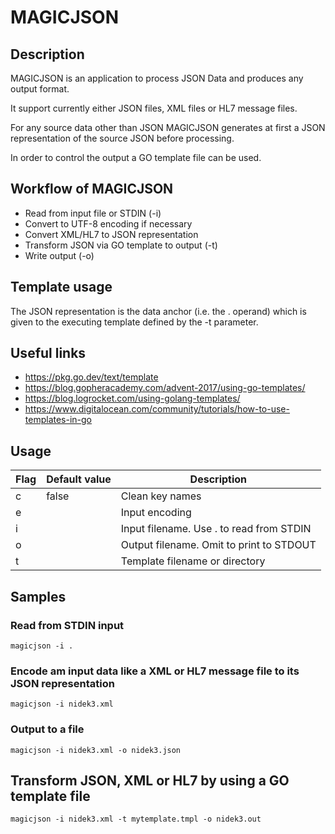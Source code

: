 # MAGICJSON

## Description

MAGICJSON is an application to process JSON Data and produces any output format.

It support currently either JSON files, XML files or HL7 message files.

For any source data other than JSON MAGICJSON generates at first a JSON representation of the source JSON before processing.

In order to control the output a GO template file can be used.

## Workflow of MAGICJSON

* Read from input file or STDIN (-i)
* Convert to UTF-8 encoding if necessary
* Convert XML/HL7 to JSON representation
* Transform JSON via GO template to output (-t)
* Write output (-o)

## Template usage

The JSON representation is the data anchor (i.e. the . operand) which is given to the executing template defined by the -t parameter.

## Useful links

* https://pkg.go.dev/text/template
* https://blog.gopheracademy.com/advent-2017/using-go-templates/
* https://blog.logrocket.com/using-golang-templates/
* https://www.digitalocean.com/community/tutorials/how-to-use-templates-in-go

## Usage

| Flag                 | Default value        | Description                                                       |
| -------------------- | -------------------- |  ----------------------------------------------------------------- |
| c                    | false                | Clean key names                                                   |
| e                    |                      | Input encoding                                                    |
| i                    |                      | Input filename. Use . to read from STDIN                          |
| o                    |                      | Output filename. Omit to print to STDOUT                          |
| t                    |                      | Template filename or directory                                    |

## Samples

### Read from STDIN input 

    magicjson -i .

### Encode am input data like a XML or HL7 message file to its JSON representation

    magicjson -i nidek3.xml

### Output to a file

    magicjson -i nidek3.xml -o nidek3.json

## Transform JSON, XML or HL7 by using a GO template file 

    magicjson -i nidek3.xml -t mytemplate.tmpl -o nidek3.out

